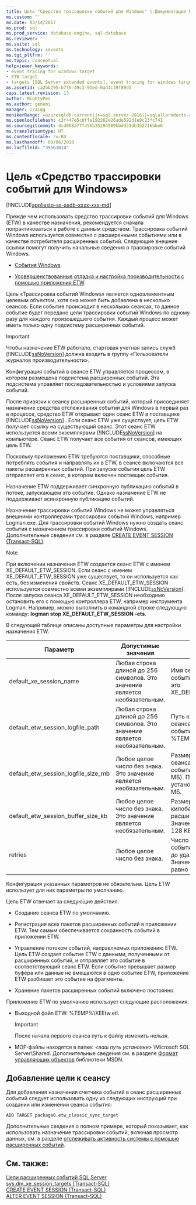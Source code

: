 ```yaml
---
title: Цель "Средство трассировки событий для Windows" | Документация Майкрософт
ms.custom: ''
ms.date: 03/14/2017
ms.prod: sql
ms.prod_service: database-engine, sql-database
ms.reviewer: ''
ms.suite: sql
ms.technology: xevents
ms.tgt_pltfrm: ''
ms.topic: conceptual
helpviewer_keywords:
- event tracing for windows target
- ETW target
- targets [SQL Server extended events], event tracing for windows target
ms.assetid: ca2bb295-b7f6-49c3-91ed-0ad4c39f89d5
caps.latest.revision: 13
author: MightyPen
ms.author: genemi
manager: craigg
monikerRange: =azuresqldb-current||>=sql-server-2016||=sqlallproducts-allversions||>=sql-server-linux-2017
ms.openlocfilehash: c3f447e5c0ffa192262e26ade592d1e9c23fc741
ms.sourcegitcommit: 4cd008a77f456b35204989bbdd31db352716bbe6
ms.translationtype: HT
ms.contentlocale: ru-RU
ms.lasthandoff: 08/06/2018
ms.locfileid: "39561014"
---
```

# <a name="event-tracing-for-windows-target"></a>Цель «Средство трассировки событий для Windows»
[!INCLUDE[appliesto-ss-asdb-xxxx-xxx-md](../../includes/appliesto-ss-asdb-xxxx-xxx-md.md)]

  Прежде чем использовать средство трассировки событий для Windows (ETW) в качестве назначения, рекомендуется сначала попрактиковаться в работе с данным средством. Трассировка событий Windows используется совместно с расширенными событиями или в качестве потребителя расширенных событий. Следующие внешние ссылки помогут получить начальные сведения о трассировке событий Windows.  
  
-   [События Windows](http://go.microsoft.com/fwlink/?LinkId=92380)  
  
-   [Усовершенствованные отладка и настройка производительности с помощью приложения ETW](http://go.microsoft.com/fwlink/?LinkId=92381)  
  
 Цель «Трассировка событий Windows» является одноэлементным целевым объектом, хотя она может быть добавлена в несколько сеансов. Если событие происходит в нескольких сеансах, то данное событие будет передано цели трассировки событий Windows по одному разу для каждого произошедшего события. Каждый процесс может иметь только одну подсистему расширенных событий.  
  
> [!IMPORTANT]  
>  Чтобы назначение ETW работало, стартовая учетная запись служб [!INCLUDE[ssNoVersion](../../includes/ssnoversion-md.md)] должна входить в группу «Пользователи журналов производительности».  
  
 Конфигурация событий в сеансе ETW управляется процессом, в котором размещена подсистема расширенных событий. Эта подсистема управляет последовательностью и условиями запуска событий.  
  
 После привязки к сеансу расширенных событий, который присоединяет назначение средства отслеживания событий для Windows в первый раз в процессе, средство ETW открывает один сеанс ETW в поставщике [!INCLUDE[ssNoVersion](../../includes/ssnoversion-md.md)] . Если сеанс ETW уже существует, цель ETW получает ссылку на существующий сеанс. Этот сеанс ETW используется всеми экземплярами [!INCLUDE[ssNoVersion](../../includes/ssnoversion-md.md)] на компьютере. Сеанс ETW получает все события от сеансов, имеющих цель ETW.  
  
 Поскольку приложению ETW требуются поставщики, способные потреблять события и направлять их в ETW, в сеансе включаются все пакеты расширенных событий. При запуске события цель ETW отправляет его в сеанс, в котором включен поставщик события.  
  
 Назначение ETW поддерживает синхронную публикацию событий в потоке, запускающем это событие. Однако назначение ETW не поддерживает асинхронную публикацию событий.  
  
 Назначение трассировки событий Windows не может управляться внешними контроллерами трассировки событий Windows, например Logman.exe. Для трассировки событий Windows нужно создать сеанс события с назначением трассировки событий Windows. Дополнительные сведения см. в разделе [CREATE EVENT SESSION (Transact-SQL)](../../t-sql/statements/create-event-session-transact-sql.md).  
  
> [!NOTE]  
>  При включении назначения ETW создается сеанс ETW с именем XE_DEFAULT_ETW_SESSION. Если сеанс с именем XE_DEFAULT_ETW_SESSION уже существует, то он используется как есть, без изменения свойств. Сеанс XE_DEFAULT_ETW_SESSION используется совместно всеми экземплярами [!INCLUDE[ssNoVersion](../../includes/ssnoversion-md.md)]. После запуска сеанса XE_DEFAULT_ETW_SESSION необходимо остановить его с помощью контроллера ETW, например инструмента Logman. Например, можно выполнить в командной строке следующую команду: **logman stop XE_DEFAULT_ETW_SESSION -ets**.  
  
 В следующей таблице описаны доступные параметры для настройки назначения ETW.  
  
|Параметр|Допустимые значения|Описание|  
|------------|--------------------|-----------------|  
|default_xe_session_name|Любая строка длиной до 256 символов. Это значение является необязательным.|Имя сеанса расширенных событий. По умолчанию это XE_DEFAULT_ETW_SESSION.|  
|default_etw_session_logfile_path|Любая строка длиной до 256 символов. Это значение является необязательным.|Путь к файлу журнала сеанса расширенных событий. По умолчанию %TEMP%\ XEEtw.etl.|  
|default_etw_session_logfile_size_mb|Любое целое число без знака. Это значение является необязательным.|Размер файла журнала для сеанса расширенных событий (в мегабайтах, МБ). По умолчанию установлено значение 20 МБ.|  
|default_etw_session_buffer_size_kb|Любое целое число без знака. Это значение является необязательным.|Размер буфера в памяти (в килобайтах) для сеанса расширенных событий. Значение по умолчанию — 128 КБ.|  
|retries|Любое целое число без знака.|Число попыток публикации события в подсистеме ETW до удаления события. Значение по умолчанию равно 0.|  
  
 Конфигурация указанных параметров не обязательна. Цель ETW использует для них параметры по умолчанию.  
  
 Цель ETW отвечает за следующие действия.  
  
-   Создание сеанса ETW по умолчанию.  
  
-   Регистрация всех пакетов расширенных событий в приложении ETW. Тем самым обеспечивается сохранность событий в приложении ETW.  
  
-   Управление потоком событий, направляемых приложению ETW. Цель ETW создает событие ETW с данными, полученными от расширенных событий, и отправляет это событие в соответствующий сеанс ETW. Если событие превышает размер буфера или данные не вмещаются в одно событие ETW, приложение ETW разбивает это событие на фрагменты.  
  
-   Хранение пакетов расширенных событий включено постоянно.  
  
 Приложение ETW по умолчанию использует следующие расположения.  
  
-   Выходной файл ETW: %TEMP%\XEEtw.etl.  
  
    > [!IMPORTANT]  
    >  После начала первого сеанса путь к файлу изменить нельзя.  
  
-   MOF-файлы находятся в папке: *\<ваш путь установки>* \Microsoft SQL Server\Shared. Дополнительные сведения см. в разделе [Формат управляющих объектов](http://go.microsoft.com/fwlink/?LinkId=92851) библиотеки MSDN.  
  
## <a name="adding-the-target-to-a-session"></a>Добавление цели к сеансу  
 Для добавления назначения счетчика событий в сеанс расширенных событий следует использовать одну из следующих инструкций при создании или изменении сеанса события:  
  
```  
ADD TARGET package0.etw_classic_sync_target  
```  
  
 Дополнительные сведения о полном примере, который показывает, как использовать назначение трассировки событий, включая просмотр данных, см. в разделе [отслеживать активность системы с помощью расширенных событий](../../relational-databases/extended-events/monitor-system-activity-using-extended-events.md).  
  
## <a name="see-also"></a>См. также:  
 [Цели расширенных событий SQL Server](http://msdn.microsoft.com/library/e281684c-40d1-4cf9-a0d4-7ea1ecffa384)   
 [sys.dm_xe_session_targets (Transact-SQL)](../../relational-databases/system-dynamic-management-views/sys-dm-xe-session-targets-transact-sql.md)   
 [CREATE EVENT SESSION (Transact-SQL)](../../t-sql/statements/create-event-session-transact-sql.md)   
 [ALTER EVENT SESSION (Transact-SQL)](../../t-sql/statements/alter-event-session-transact-sql.md)  
  
  
